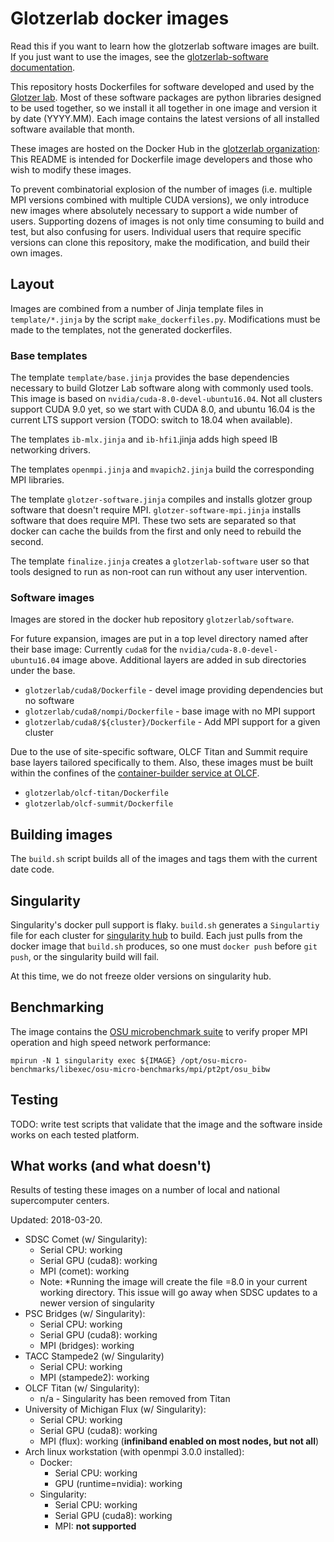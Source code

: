 # Glotzerlab docker images

Read this if you want to learn how the glotzerlab software images are built. If you just want to use the images, see the [glotzerlab-software documentation](https://glotzerlab-software.readthedocs.io/).

This repository hosts Dockerfiles for software developed and used by the [Glotzer lab](http://glotzerlab.engin.umich.edu/home/). Most of these software packages are python libraries designed to be used together, so we install it all together in one image and version it by date (YYYY.MM). Each image contains the latest versions of all installed software available that month.

These images are hosted on the Docker Hub in the [glotzerlab organization](https://hub.docker.com/r/glotzerlab/software/): This README is intended for Dockerfile image developers and those who wish to modify these images.

To prevent combinatorial explosion of the number of images (i.e. multiple MPI versions combined with multiple CUDA versions), we only introduce new images where absolutely necessary to support a wide number of users. Supporting dozens of images is not only time consuming to build and test, but also confusing for users. Individual users that require specific versions can clone this repository, make the modification, and build their own images.

## Layout

Images are combined from a number of Jinja template files in ``template/*.jinja`` by the script ``make_dockerfiles.py``. Modifications must be made to the templates, not the generated dockerfiles.

### Base templates

The template ``template/base.jinja`` provides the base dependencies necessary to build Glotzer Lab software along with commonly used tools. This image is based on ``nvidia/cuda-8.0-devel-ubuntu16.04``. Not all clusters support CUDA 9.0 yet, so we start with CUDA 8.0, and ubuntu 16.04 is the current LTS support version (TODO: switch to 18.04 when available).

The templates ``ib-mlx.jinja`` and ``ib-hfi1``.jinja adds high speed IB networking drivers.

The templates ``openmpi.jinja`` and ``mvapich2.jinja`` build the corresponding MPI libraries.

The template ``glotzer-software.jinja`` compiles and installs glotzer group software that doesn't require MPI.
``glotzer-software-mpi.jinja`` installs software that does require MPI. These two sets are separated so that docker can
cache the builds from the first and only need to rebuild the second.

The template ``finalize.jinja`` creates a ``glotzerlab-software`` user so that tools designed to run as non-root can
run without any user intervention.

### Software images

Images are stored in the docker hub repository ``glotzerlab/software``.

For future expansion, images are put in a top level directory named after their base image: Currently ``cuda8`` for the ``nvidia/cuda-8.0-devel-ubuntu16.04`` image above. Additional layers are added in sub directories under the base.

* ``glotzerlab/cuda8/Dockerfile`` - devel image providing dependencies but no software
* ``glotzerlab/cuda8/nompi/Dockerfile`` - base image with no MPI support
* ``glotzerlab/cuda8/${cluster}/Dockerfile`` - Add MPI support for a given cluster

Due to the use of site-specific software, OLCF Titan and Summit require base layers tailored specifically to them. Also, these images must be built within the confines of the [container-builder service at OLCF](https://www.olcf.ornl.gov/container-builder/).

* ``glotzerlab/olcf-titan/Dockerfile``
* ``glotzerlab/olcf-summit/Dockerfile``

## Building images

The ``build.sh`` script builds all of the images and tags them with the current date code.

## Singularity

Singularity's docker pull support is flaky. ``build.sh`` generates a ``Singulartiy`` file for each cluster for
[singularity hub](https://www.singularity-hub.org/) to build. Each just pulls from the docker image that ``build.sh``
produces, so one must ``docker push`` before ``git push``, or the singularity build will fail.

At this time, we do not freeze older versions on singularity hub.

## Benchmarking

The image contains the [OSU microbenchmark suite](http://mvapich.cse.ohio-state.edu/benchmarks/) to verify proper MPI operation and high speed network performance:

    mpirun -N 1 singularity exec ${IMAGE} /opt/osu-micro-benchmarks/libexec/osu-micro-benchmarks/mpi/pt2pt/osu_bibw

## Testing

TODO: write test scripts that validate that the image and the software inside works on each tested platform.

## What works (and what doesn't)

Results of testing these images on a number of local and national supercomputer centers.

Updated: 2018-03-20.

* SDSC Comet (w/ Singularity):
    * Serial CPU: working
    * Serial GPU (cuda8): working
    * MPI (comet): working
    * Note: *Running the image will create the file =8.0 in your current working directory. This issue will go away when SDSC updates to a newer version of singularity
* PSC Bridges (w/ Singularity):
    * Serial CPU: working
    * Serial GPU (cuda8): working
    * MPI (bridges): working
* TACC Stampede2 (w/ Singularity)
    * Serial CPU: working
    * MPI (stampede2): working
* OLCF Titan (w/ Singularity):
    * n/a - Singularity has been removed from Titan
* University of Michigan Flux (w/ Singularity):
    * Serial CPU: working
    * Serial GPU (cuda8): working
    * MPI (flux): working (**infiniband enabled on most nodes, but not all**)
* Arch linux workstation (with openmpi 3.0.0 installed):
    * Docker:
        * Serial CPU: working
        * GPU (runtime=nvidia): working
    * Singularity:
        * Serial CPU: working
        * Serial GPU (cuda8): working
        * MPI: **not supported**
